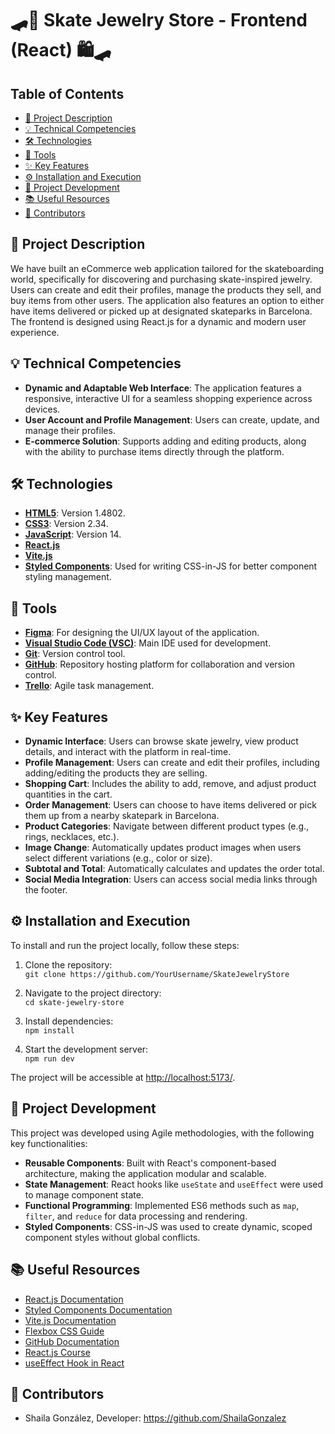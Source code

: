 # 🛹💍 Skate Jewelry Store - Frontend (React) 🛍️🛹

## Table of Contents
- [📝 Project Description](#project-description)
- [💡 Technical Competencies](#technical-competencies)
- [🛠️ Technologies](#technologies)
- [🧰 Tools](#tools)
- [✨ Key Features](#key-features)
- [⚙️ Installation and Execution](#installation-and-execution)
- [🚀 Project Development](#project-development)
- [📚 Useful Resources](#useful-resources)
- [👥 Contributors](#contributors)

## 📝 Project Description
We have built an eCommerce web application tailored for the skateboarding world, specifically for discovering and purchasing skate-inspired jewelry. Users can create and edit their profiles, manage the products they sell, and buy items from other users. The application also features an option to either have items delivered or picked up at designated skateparks in Barcelona. The frontend is designed using React.js for a dynamic and modern user experience.

## 💡 Technical Competencies
- **Dynamic and Adaptable Web Interface**: The application features a responsive, interactive UI for a seamless shopping experience across devices.
- **User Account and Profile Management**: Users can create, update, and manage their profiles.
- **E-commerce Solution**: Supports adding and editing products, along with the ability to purchase items directly through the platform.

## 🛠️ Technologies
- **[HTML5](https://developer.mozilla.org/en-US/docs/Web/Guide/HTML/HTML5)**: Version 1.4802.
- **[CSS3](https://developer.mozilla.org/en-US/docs/Web/CSS)**: Version 2.34.
- **[JavaScript](https://developer.mozilla.org/en-US/docs/Web/JavaScript)**: Version 14.
- **[React.js](https://reactjs.org/)**
- **[Vite.js](https://vitejs.dev/)**
- **[Styled Components](https://styled-components.com/)**: Used for writing CSS-in-JS for better component styling management.

## 🧰 Tools
- **[Figma](https://www.figma.com/)**: For designing the UI/UX layout of the application.
- **[Visual Studio Code (VSC)](https://code.visualstudio.com/)**: Main IDE used for development.
- **[Git](https://git-scm.com/)**: Version control tool.
- **[GitHub](https://github.com/)**: Repository hosting platform for collaboration and version control.
- **[Trello](https://trello.com/)**: Agile task management.

## ✨ Key Features
- **Dynamic Interface**: Users can browse skate jewelry, view product details, and interact with the platform in real-time.
- **Profile Management**: Users can create and edit their profiles, including adding/editing the products they are selling.
- **Shopping Cart**: Includes the ability to add, remove, and adjust product quantities in the cart.
- **Order Management**: Users can choose to have items delivered or pick them up from a nearby skatepark in Barcelona.
- **Product Categories**: Navigate between different product types (e.g., rings, necklaces, etc.).
- **Image Change**: Automatically updates product images when users select different variations (e.g., color or size).
- **Subtotal and Total**: Automatically calculates and updates the order total.
- **Social Media Integration**: Users can access social media links through the footer.

## ⚙️ Installation and Execution
To install and run the project locally, follow these steps:

1. Clone the repository:  
   `git clone https://github.com/YourUsername/SkateJewelryStore`

2. Navigate to the project directory:  
   `cd skate-jewelry-store`

3. Install dependencies:  
   `npm install`

4. Start the development server:  
   `npm run dev`

The project will be accessible at [http://localhost:5173/](http://localhost:5173/).

## 🚀 Project Development
This project was developed using Agile methodologies, with the following key functionalities:

- **Reusable Components**: Built with React's component-based architecture, making the application modular and scalable.
- **State Management**: React hooks like `useState` and `useEffect` were used to manage component state.
- **Functional Programming**: Implemented ES6 methods such as `map`, `filter`, and `reduce` for data processing and rendering.
- **Styled Components**: CSS-in-JS was used to create dynamic, scoped component styles without global conflicts.

## 📚 Useful Resources
- [React.js Documentation](https://reactjs.org/docs/getting-started.html)
- [Styled Components Documentation](https://styled-components.com/docs)
- [Vite.js Documentation](https://vitejs.dev/guide/)
- [Flexbox CSS Guide](https://css-tricks.com/snippets/css/a-guide-to-flexbox/)
- [GitHub Documentation](https://docs.github.com/)
- [React.js Course](https://reactjs.org/community/courses.html)
- [useEffect Hook in React](https://reactjs.org/docs/hooks-effect.html)

## 👥 Contributors
-  Shaila González, Developer: https://github.com/ShailaGonzalez
